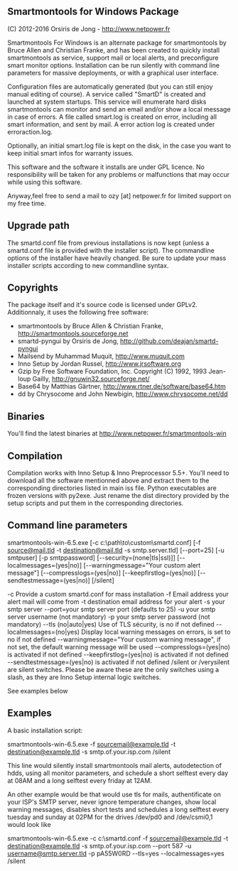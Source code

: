 ﻿## Smartmontools for Windows Package
(C) 2012-2016 Orsiris de Jong - http://www.netpower.fr

Smartmontools For Windows is an alternate package for smartmontools by Bruce Allen and Christian Franke, and has been created to quickly install smartmontools as service,
support mail or local alerts, and preconfigure smart monitor options.
Installation can be run silently with command line parameters for massive deployments, or with a graphical user interface.

Configuration files are automatically generated (but you can still enjoy manual editing of course).
A service called "SmartD" is created and launched at system startups. This service will enumerate hard disks smartmontools can monitor and send an email and/or show a local message in case of errors.
A file called smart.log is created on error, including all smart information, and sent by mail. A error action log is created under erroraction.log.

Optionally, an initial smart.log file is kept on the disk, in the case you want to keep initial smart infos for warranty issues.

This software and the software it installs are under GPL licence. No responsibility will be taken for any problems or malfunctions that may occur while using this software.

Anyway,feel free to send a mail to ozy [at] netpower.fr for limited support on my free time.

## Upgrade path

The smartd.conf file from previous installations is now kept (unless a smartd.conf file is provided with the installer script).
The commandline options of the installer have heavily changed. Be sure to update your mass installer scripts according to new commandline syntax.

## Copyrights

The package itself and it's source code is licensed under GPLv2.
Additionnaly, it uses the following free software:

- smartmontools by Bruce Allen & Christian Franke, http://smartmontools.sourceforge.net
- smartd-pyngui by Orsiris de Jong, http://github.com/deajan/smartd-pyngui
- Mailsend by Muhammad Muquit, http://www.muquit.com
- Inno Setup by Jordan Russel, http://www.jrsoftware.org
- Gzip by Free Software Foundation, Inc. Copyright (C) 1992, 1993 Jean-loup Gailly, http://gnuwin32.sourceforge.net/
- Base64 by Matthias Gärtner, http://www.rtner.de/software/base64.htm
- dd by Chrysocome and John Newbigin, http://www.chrysocome.net/dd

## Binaries

You'll find the latest binaries at http://www.netpower.fr/smartmontools-win

## Compilation

Compilation works with Inno Setup & Inno Preprocessor 5.5+.
You'll need to download all the software mentionned above and extract them to the corresponding directories listed in main iss file.
Python executables are frozen versions with py2exe. Just rename the dist directory provided by the setup scripts and put them in the corresponding directories.

## Command line parameters

smartmontools-win-6.5.exe [-c c:\path\to\custom\smartd.conf] [-f source@mail.tld -t destination@mail.tld -s smtp.server.tld] [--port=25] [-u smtpuser] [-p smtppassword] [--security=(none|tls|ssl)]] [--localmessages=(yes|no)] [--warningmessage="Your custom alert message"] [--compresslogs=(yes|no)] [--keepfirstlog=(yes|no)] [--sendtestmessage=(yes|no)] [/silent]

-c Provide a custom smartd.conf for mass installation
-f Email address your alert mail will come from
-t destination email address for your alert
-s your smtp server
--port=your smtp server port (defaults to 25)
-u your smtp server username (not mandatory)
-p your smtp server password (not mandatory)
--tls (no|auto|yes) Use of TLS sécurity, is no if not defined
--localmessages=(no|yes) Display local warning messages on errors, is set to no if not defined
--warningmessage="Your custom warning message", if not set, the default warning message will be used
--compresslogs=(yes|no) is activated if not defined
--keepfirstlog=(yes|no) is activated if not defined
--sendtestmessage=(yes|no) is activated if not defined
/silent or /verysilent are silent switches. Please be aware these are the only switches using a slash, as they are Inno Setup internal logic switches.

See examples below

## Examples

A basic installation script:

smartmontools-win-6.5.exe -f sourcemail@example.tld -t destination@example.tld -s smtp.of.your.isp.com /silent

This line would silently install smartmontools mail alerts, autodetection of hdds, using all monitor parameters, and schedule a short selftest every day at 08AM and a long selftest every friday at 12AM.

An other example would be that would use tls for mails, authentificate on your ISP's SMTP server, never ignore temperature changes, show local warning messages, disables short tests and schedules a long selftest every tuesday and sunday at 02PM for the drives /dev/pd0 and /dev/csmi0,1 would look like

smartmontools-win-6.5.exe -c c:\smartd.conf -f sourcemail@example.tld -t destination@example.tld -s smtp.of.your.isp.com --port 587 -u username@smtp.server.tld -p pA55W0RD --tls=yes --localmessages=yes /silent
